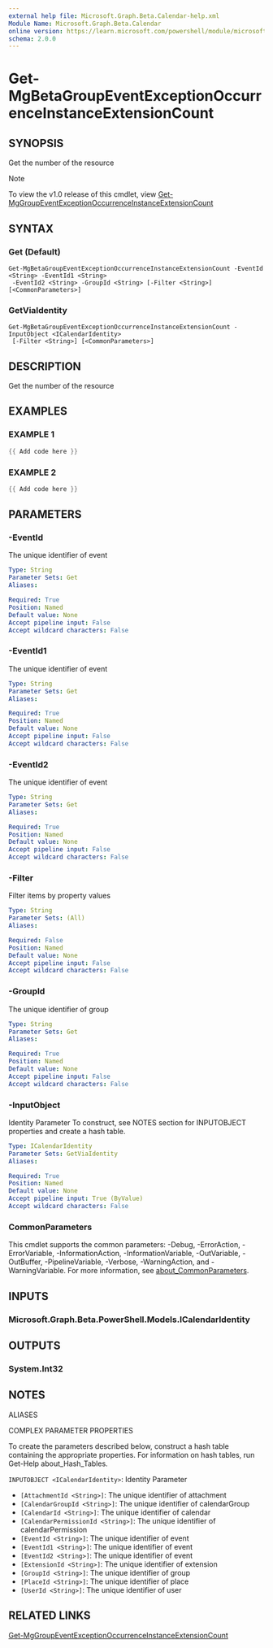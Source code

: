 ```yaml
---
external help file: Microsoft.Graph.Beta.Calendar-help.xml
Module Name: Microsoft.Graph.Beta.Calendar
online version: https://learn.microsoft.com/powershell/module/microsoft.graph.beta.calendar/get-mgbetagroupeventexceptionoccurrenceinstanceextensioncount
schema: 2.0.0
---
```


# Get-MgBetaGroupEventExceptionOccurrenceInstanceExtensionCount

## SYNOPSIS
Get the number of the resource

> [!NOTE]
> To view the v1.0 release of this cmdlet, view [Get-MgGroupEventExceptionOccurrenceInstanceExtensionCount](/powershell/module/Microsoft.Graph.Calendar/Get-MgGroupEventExceptionOccurrenceInstanceExtensionCount?view=graph-powershell-v1.0)

## SYNTAX

### Get (Default)
```
Get-MgBetaGroupEventExceptionOccurrenceInstanceExtensionCount -EventId <String> -EventId1 <String>
 -EventId2 <String> -GroupId <String> [-Filter <String>] [<CommonParameters>]
```

### GetViaIdentity
```
Get-MgBetaGroupEventExceptionOccurrenceInstanceExtensionCount -InputObject <ICalendarIdentity>
 [-Filter <String>] [<CommonParameters>]
```

## DESCRIPTION
Get the number of the resource

## EXAMPLES

### EXAMPLE 1
```powershell
{{ Add code here }}
```

### EXAMPLE 2
```powershell
{{ Add code here }}
```

## PARAMETERS

### -EventId
The unique identifier of event

```yaml
Type: String
Parameter Sets: Get
Aliases:

Required: True
Position: Named
Default value: None
Accept pipeline input: False
Accept wildcard characters: False
```

### -EventId1
The unique identifier of event

```yaml
Type: String
Parameter Sets: Get
Aliases:

Required: True
Position: Named
Default value: None
Accept pipeline input: False
Accept wildcard characters: False
```

### -EventId2
The unique identifier of event

```yaml
Type: String
Parameter Sets: Get
Aliases:

Required: True
Position: Named
Default value: None
Accept pipeline input: False
Accept wildcard characters: False
```

### -Filter
Filter items by property values

```yaml
Type: String
Parameter Sets: (All)
Aliases:

Required: False
Position: Named
Default value: None
Accept pipeline input: False
Accept wildcard characters: False
```

### -GroupId
The unique identifier of group

```yaml
Type: String
Parameter Sets: Get
Aliases:

Required: True
Position: Named
Default value: None
Accept pipeline input: False
Accept wildcard characters: False
```

### -InputObject
Identity Parameter
To construct, see NOTES section for INPUTOBJECT properties and create a hash table.

```yaml
Type: ICalendarIdentity
Parameter Sets: GetViaIdentity
Aliases:

Required: True
Position: Named
Default value: None
Accept pipeline input: True (ByValue)
Accept wildcard characters: False
```

### CommonParameters
This cmdlet supports the common parameters: -Debug, -ErrorAction, -ErrorVariable, -InformationAction, -InformationVariable, -OutVariable, -OutBuffer, -PipelineVariable, -Verbose, -WarningAction, and -WarningVariable. For more information, see [about_CommonParameters](http://go.microsoft.com/fwlink/?LinkID=113216).

## INPUTS

### Microsoft.Graph.Beta.PowerShell.Models.ICalendarIdentity
## OUTPUTS

### System.Int32
## NOTES

ALIASES

COMPLEX PARAMETER PROPERTIES

To create the parameters described below, construct a hash table containing the appropriate properties. For information on hash tables, run Get-Help about_Hash_Tables.


`INPUTOBJECT <ICalendarIdentity>`: Identity Parameter
  - `[AttachmentId <String>]`: The unique identifier of attachment
  - `[CalendarGroupId <String>]`: The unique identifier of calendarGroup
  - `[CalendarId <String>]`: The unique identifier of calendar
  - `[CalendarPermissionId <String>]`: The unique identifier of calendarPermission
  - `[EventId <String>]`: The unique identifier of event
  - `[EventId1 <String>]`: The unique identifier of event
  - `[EventId2 <String>]`: The unique identifier of event
  - `[ExtensionId <String>]`: The unique identifier of extension
  - `[GroupId <String>]`: The unique identifier of group
  - `[PlaceId <String>]`: The unique identifier of place
  - `[UserId <String>]`: The unique identifier of user

## RELATED LINKS
[Get-MgGroupEventExceptionOccurrenceInstanceExtensionCount](/powershell/module/Microsoft.Graph.Calendar/Get-MgGroupEventExceptionOccurrenceInstanceExtensionCount?view=graph-powershell-v1.0)
